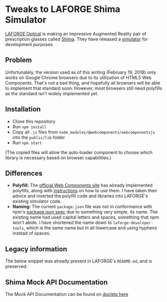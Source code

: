 # Tweaks to LAFORGE Shima Simulator
[LAFORGE Optical](https://laforgeoptical.com) is making an impressive Augmented Reality pair of prescription glasses called [Shima](https://laforgeoptical.com/pages/meet-shima). They have released a [simulator](https://eyewear-simulator.glitch.me/) for development purposes.

## Problem
Unfortunately, the version used as of this writing (February 19, 2018) only works on Google Chrome browsers due to its utilization of HTML5 Web Components. That's not a bad thing, and hopefully all browsers will be able to implement that standard soon. However, most browsers still need polyfills as the standard isn't widely implemented yet.

## Installation
- Clone this repository
- Run `npm install`
- Copy all `.js` files from `node_modules/@webcomponents/webcomponentsjs` into the `public/lib` folder
- Run `npm start`

(The copied files will allow the auto-loader component to choose which library is necessary based on browser capabilities.)

## Differences
- **Polyfill:** The [official Web Components site](https://www.webcomponents.org/) has already implemented polyfills, along with [instructions](https://www.webcomponents.org/polyfills) on how to use them. I have taken their advice and inserted the polyfill code and libraries into LAFORGE's existing simulator code.
- **Naming:** The current `package.json` file was not in conformance with npm's [package.json spec](https://docs.npmjs.com/files/package.json#name) due to something very simple, its name. The existing name had used capital letters and spaces, something that npm won't abide. I have shortened the name down to `laforge-developer-tools`, which is the same name but in all lowercase and using hyphens instead of spaces.

## Legacy information
The below snippet was already present in LAFORGE's `README.md`, and is preserved:

Shima Mock API Documentation
------------

The Mock API Documentation can be found on [doclets here](https://doclets.io/DoubleTap-Consulting/laforge-shima-api/master)
